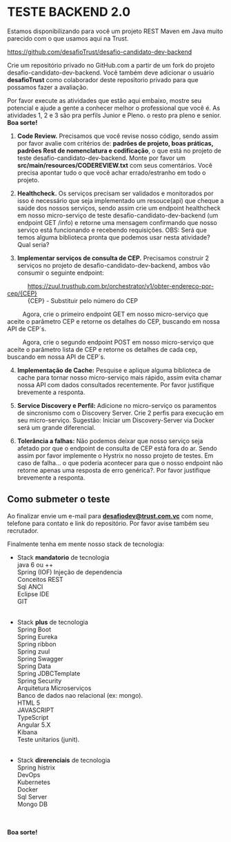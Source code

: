 # TESTE BACKEND 2.0

Estamos disponibilizando para você um projeto REST Maven em Java muito parecido com o que usamos aqui na Trust. 

https://github.com/desafioTrust/desafio-candidato-dev-backend


Crie um repositório privado no GitHub.com a partir de um fork do projeto desafio-candidato-dev-backend. Você também deve adicionar o usuário **desafioTrust** como colaborador deste repositorio privado para que possamos fazer a avaliação.

Por favor execute as atividades que estão aqui embaixo, mostre seu potencial e ajude a gente a conhecer melhor o professional que você é. As atividades 1, 2 e 3 são pra perfils Junior e Pleno. o resto pra pleno e senior. **Boa sorte!**

1)	**Code Review.** 
Precisamos que você revise nosso código, sendo assim por favor avalie com critérios de: **padrões de projeto, boas práticas, padrões Rest de nomenclatura e codificação**, o que está no projeto de teste desafio-candidato-dev-backend. Monte por favor um **src/main/resources/CODEREVIEW.txt** com seus comentários. Você precisa apontar tudo o que você achar errado/estranho em todo o projeto.

2)	**Healthcheck.**
Os serviços precisam ser validados e monitorados por isso é necessário que seja implementado um resouce(api) que cheque a saúde dos nossos serviços, sendo assim crie um endpoint healthcheck em nosso micro-serviço de teste desafio-candidato-dev-backend (um endpoint GET /info) e retorne uma mensagem confirmando que nosso serviço está funcionando e recebendo requisições.
OBS: Será que temos alguma biblioteca pronta que podemos usar nesta atividade? Qual seria?

3)	**Implementar serviços de consulta de CEP.**
Precisamos construir 2 serviços no projeto de desafio-candidato-dev-backend, ambos vão consumir o seguinte endpoint:

&nbsp;&nbsp;&nbsp;&nbsp;&nbsp;&nbsp;&nbsp;&nbsp;&nbsp;&nbsp;&nbsp;&nbsp;https://zuul.trusthub.com.br/orchestrator/v1/obter-endereco-por-cep/{CEP}
<br /> &nbsp;&nbsp;&nbsp;&nbsp;&nbsp;&nbsp;&nbsp;&nbsp;&nbsp;&nbsp;&nbsp;&nbsp;{CEP} - Substituir pelo número do CEP

&nbsp;&nbsp;&nbsp;&nbsp;&nbsp;&nbsp;&nbsp;&nbsp;&nbsp;Agora, crie o primeiro endpoint GET em nosso micro-serviço que aceite o parâmetro CEP e retorne os detalhes do CEP, buscando em nossa API de CEP´s.

&nbsp;&nbsp;&nbsp;&nbsp;&nbsp;&nbsp;&nbsp;&nbsp;&nbsp;Agora, crie o segundo endpoint POST em nosso micro-serviço que aceite o parâmetro lista de CEP e retorne os detalhes de cada cep, buscando em nossa API de CEP´s.

4)	**Implementação de Cache:**
Pesquise e aplique alguma biblioteca de cache para tornar nosso micro-serviço mais rápido, assim evita chamar nossa API com dados consultados recentemente. Por favor justifique brevemente a responta.

5)	**Service Discovery e Perfil:**
Adicione no micro-serviço os paramentos de sincronismo com o Discovery Server.
Crie 2 perfis para execução em seu micro-serviço.
Sugestão: Iniciar um Discovery-Server via Docker será um grande diferencial.

6)	**Tolerância a falhas:**
Não podemos deixar que nosso serviço seja afetado por que o endpoint de consulta de CEP está fora do ar. Sendo assim por favor implemente o Hystrix no nosso projeto de testes.
Em caso de falha... o que poderia acontecer para que o nosso endpoint não retorne apenas uma resposta de erro genérica?. Por favor justifique brevemente a responta.


## Como submeter o teste

Ao finalizar envie um e-mail para **desafiodev@trust.com.vc** com nome, telefone para contato e link do repositório. Por favor avise também seu recrutador.

Finalmente tenha em mente nosso stack de tecnologia:

- Stack **mandatorio** de tecnologia<br />
java 6 ou ++<br />
Spring (IOF) Injeção de dependencia<br />
Conceitos REST<br />
Sql ANCI<br />
Eclipse IDE<br />
GIT<br /><br />

- Stack **plus** de tecnologia<br />
Spring Boot<br />
Spring Eureka<br />
Spring ribbon<br />
Spring zuul<br />
Spring Swagger<br />
Spring Data<br />
Spring JDBCTemplate<br />
Spring Security<br />
Arquitetura Microserviços<br />
Banco de dados nao relacional (ex: mongo).<br />
HTML 5<br />
JAVASCRIPT<br />
TypeScript<br />
Angular 5.X<br />
Kibana<br />
Teste unitarios (junit).<br /><br />

- Stack **direrenciais** de tecnologia<br />
Spring histrix<br />
DevOps<br />
Kubernetes<br />
Docker<br />
Sql Server<br />
Mongo DB<br /><br /><br />


**Boa sorte!**
